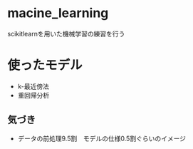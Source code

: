 # macine_learning
scikitlearnを用いた機械学習の練習を行う

# 使ったモデル
* k-最近傍法
* 重回帰分析

## 気づき
* データの前処理9.5割　モデルの仕様0.5割ぐらいのイメージ

